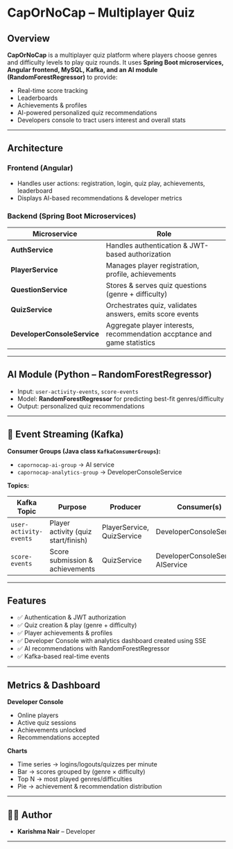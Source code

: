 # CapOrNoCap – Multiplayer Quiz

## Overview

**CapOrNoCap** is a multiplayer quiz platform where players choose genres and difficulty levels to play quiz rounds.
It uses **Spring Boot microservices, Angular frontend, MySQL, Kafka, and an AI module (RandomForestRegressor)** to provide:

* Real-time score tracking
* Leaderboards
* Achievements & profiles
* AI-powered personalized quiz recommendations
* Developers console to tract users interest and overall stats

---

## Architecture

### Frontend (Angular)

* Handles user actions: registration, login, quiz play, achievements, leaderboard
* Displays AI-based recommendations & developer metrics

### Backend (Spring Boot Microservices)

| Microservice                | Role                                                                      |
| --------------------------- | --------------------------------------------------------------------------|
| **AuthService**             | Handles authentication & JWT-based authorization                          |
| **PlayerService**           | Manages player registration, profile, achievements                        |
| **QuestionService**         | Stores & serves quiz questions (genre + difficulty)                       |
| **QuizService**             | Orchestrates quiz, validates answers, emits score events                  |
| **DeveloperConsoleService** | Aggregate player interests, recommendation accptance and game statistics  |

---

## AI Module (Python – RandomForestRegressor)

* Input: `user-activity-events`, `score-events`
* Model: **RandomForestRegressor** for predicting best-fit genres/difficulty
* Output: personalized quiz recommendations

---

## 📡 Event Streaming (Kafka)

**Consumer Groups (Java class `KafkaConsumerGroups`):**

* `capornocap-ai-group` → AI service
* `capornocap-analytics-group` → DeveloperConsoleService

**Topics:**

| Kafka Topic                   | Purpose                                | Producer                   | Consumer(s)                        |
| ----------------------------- | -------------------------------------- | -------------------------- | ---------------------------------- |
| `user-activity-events`        | Player activity (quiz start/finish)    | PlayerService, QuizService | DeveloperConsoleService            |
| `score-events`                | Score submission & achievements        | QuizService                | DeveloperConsoleService, AIService |

---

## Features

* ✅ Authentication & JWT authorization
* ✅ Quiz creation & play (genre + difficulty)
* ✅ Player achievements & profiles
* ✅ Developer Console with analytics dashboard created using SSE
* ✅ AI recommendations with RandomForestRegressor
* ✅ Kafka-based real-time events

---

## Metrics & Dashboard

**Developer Console**

* Online players
* Active quiz sessions
* Achievements unlocked
* Recommendations accepted

**Charts**

* Time series → logins/logouts/quizzes per minute
* Bar → scores grouped by (genre × difficulty)
* Top N → most played genres/difficulties
* Pie → achievement & recommendation distribution

---

## 👩‍💻 Author

* **Karishma Nair** – Developer

---
